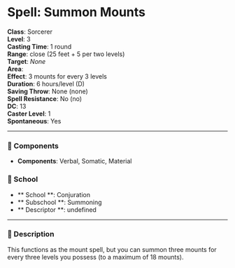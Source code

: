 
# Spell: Summon Mounts
**Class**: Sorcerer  
**Level**: 3  
**Casting Time**: 1 round  
**Range**: close (25 feet + 5 per two levels)  
**Target**: _None_  
**Area**:   
**Effect**: 3 mounts for every 3 levels  
**Duration**: 6 hours/level (D)  
**Saving Throw**: None (none)  
**Spell Resistance**: No (no)  
**DC**: 13  
**Caster Level**: 1  
**Spontaneous**: Yes

---

### 🔮 Components
- **Components**: Verbal, Somatic, Material

### 🏫 School
- ** School **: Conjuration
- ** Subschool **: Summoning
- ** Descriptor **: undefined
---

### 📜 Description
This functions as the mount spell, but you can summon three mounts for every three levels you possess (to a maximum of 18 mounts).

